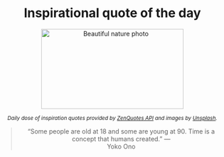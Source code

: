 
<div align="center">

# Inspirational quote of the day

<img src="./data/photo.jpeg" alt="Beautiful nature photo" width="320" height="180">

<sub><i>Daily dose of inspiration quotes provided by [ZenQuotes API](https://zenquotes.io/) and images by [Unsplash](https://unsplash.com/).</i></sub>


<blockquote>&ldquo;Some people are old at 18 and some are young at 90. Time is a concept that humans created.&rdquo; &mdash; <footer>Yoko Ono</footer></blockquote>

</div>
